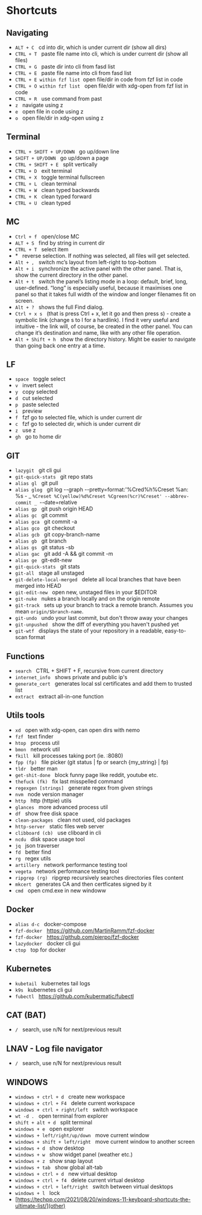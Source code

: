 # Shortcuts

## Navigating

- `ALT + C` &nbsp; cd into dir, which is under current dir (show all dirs)
- `CTRL + T` &nbsp; paste file name into cli, which is under current dir (show all files)
- `CTRL + G` &nbsp; paste dir into cli from fasd list
- `CTRL + E` &nbsp; paste file name into cli from fasd list
- `CTRL + E within fzf list`&nbsp; open file/dir in code from fzf list in code
- `CTRL + O within fzf list` &nbsp; open file/dir with xdg-open from fzf list in code
- `CTRL + R` &nbsp; use command from past
- `z` &nbsp; navigate using z
- `e` &nbsp; open file in code using z
- `o` &nbsp; open file/dir in xdg-open using z

## Terminal

- `CTRL + SHIFT + UP/DOWN` &nbsp; go up/down line
- `SHIFT + UP/DOWN` &nbsp; go up/down a page
- `CTRL + SHIFT + E` &nbsp; split vertically
- `CTRL + D` &nbsp; exit terminal
- `CTRL + X` &nbsp; toggle terminal fullscreen
- `CTRL + L` &nbsp; clean terminal
- `CTRL + W` &nbsp; clean typed backwards
- `CTRL + K` &nbsp; clean typed forward
- `CTRL + U` &nbsp; clean typed

## MC

- `Ctrl + f` &nbsp; open/close MC
- `ALT + S` &nbsp; find by string in current dir
- `CTRL + T` &nbsp; select item
- \* &nbsp; reverse selection. If nothing was selected, all files will get selected.
- `Alt + ,` &nbsp; switch mc’s layout from left-right to top-bottom
- `Alt + i` &nbsp; synchronize the active panel with the other panel. That is, show the current directory in the other panel.
- `Alt + t` &nbsp; switch the panel’s listing mode in a loop: default, brief, long, user-defined. “long” is especially useful, because it maximises one panel so that it takes full width of the window and longer filenames fit on screen.
- `Alt + ?` &nbsp; shows the full Find dialog.
- `Ctrl + x s` &nbsp; (that is press Ctrl + x, let it go and then press s) - create a symbolic link (change s to l for a hardlink). I find it very useful and intuitive - the link will, of course, be created in the other panel. You can change it’s destination and name, like with any other file operation.
- `Alt + Shift + h` &nbsp; show the directory history. Might be easier to navigate than going back one entry at a time.

## LF

- `space` &nbsp; toggle select
- `v` &nbsp; invert select
- `y` &nbsp; copy selected
- `d` &nbsp; cut selected
- `p` &nbsp; paste selected
- `i` &nbsp; preview
- `f` &nbsp; fzf go to selected file, which is under current dir
- `c` &nbsp; fzf go to selected dir, which is under current dir
- `z` &nbsp; use z
- `gh` &nbsp; go to home dir

## GIT

- `lazygit` &nbsp; git cli gui
- `git-quick-stats` &nbsp; git repo stats
- `alias gl` &nbsp; git pull
- `alias glog` &nbsp; git log --graph --pretty=format:'%Cred%h%Creset %an: %s - _ `%Creset %C(yellow)%d%Creset %Cgreen(%cr)%Creset' --abbrev-commit _ `--date=relative
- `alias gp` &nbsp; git push origin HEAD
- `alias gc` &nbsp; git commit
- `alias gca` &nbsp; git commit -a
- `alias gco` &nbsp; git checkout
- `alias gcb` &nbsp; git copy-branch-name
- `alias gb` &nbsp; git branch
- `alias gs` &nbsp; git status -sb
- `alias gac` &nbsp; git add -A && git commit -m
- `alias ge` &nbsp; git-edit-new
- `git-quick-stats` &nbsp; git stats
- `git-all` &nbsp; stage all unstaged
- `git-delete-local-merged` &nbsp; delete all local branches that have been merged into HEAD
- `git-edit-new` &nbsp; open new, unstaged files in your $EDITOR
- `git-nuke` &nbsp; nukes a branch locally and on the origin remote
- `git-track` &nbsp; sets up your branch to track a remote branch. Assumes you mean `origin/$branch-name`.
- `git-undo` &nbsp; undo your last commit, but don't throw away your changes
- `git-unpushed` &nbsp; show the diff of everything you haven't pushed yet
- `git-wtf` &nbsp; displays the state of your repository in a readable, easy-to-scan format

## Functions

- `search` &nbsp; CTRL + SHIFT + F, recursive from current directory
- `internet_info` &nbsp; shows private and public ip's
- `generate_cert` &nbsp; generates local ssl certificates and add them to trusted list
- `extract` &nbsp; extract all-in-one function

## Utils tools

- `xd` &nbsp; open with xdg-open, can open dirs with nemo
- `fzf` &nbsp; text finder
- `htop` &nbsp; process util
- `bmon` &nbsp; network util
- `fkill` &nbsp; kill processes taking port (ie. :8080)
- `fpp (fp)` &nbsp; file picker (git status | fp or search {my_string} | fp)
- `tldr` &nbsp; better man
- `get-shit-done` &nbsp; block funny page like reddit, youtube etc.
- `thefuck (fk)` &nbsp; fix last misspelled command
- `regexgen [strings]` &nbsp; generate regex from given strings
- `nvm` &nbsp; node version manager
- `http` &nbsp; http (httpie) utils
- `glances` &nbsp; more advanced process util
- `df` &nbsp; show free disk space
- `clean-packages` &nbsp; clean not used, old packages
- `http-server` &nbsp; static files web server
- `clibboard (cb)` &nbsp; use cliboard in cli
- `ncdu` &nbsp; disk space usage tool
- `jq` &nbsp; json traverser
- `fd` &nbsp; better find
- `rg` &nbsp; regex utils
- `artillery` &nbsp; network performance testing tool
- `vegeta` &nbsp; network performance testing tool
- `ripgrep (rg)` &nbsp; ripgrep recursively searches directories files content
- `mkcert` &nbsp; generates CA and then certficates signed by it
- `cmd` &nbsp; open cmd.exe in new windoww

## Docker

- `alias d-c` &nbsp; docker-compose
- `fzf-docker` &nbsp; https://github.com/MartinRamm/fzf-docker
- `fzf-docker` &nbsp; https://github.com/pierpo/fzf-docker
- `lazydocker` &nbsp; docker cli gui
- `ctop` &nbsp; top for docker

## Kubernetes

- `kubetail` &nbsp; kubernetes tail logs
- `k9s` &nbsp; kubernetes cli gui
- `fubectl` &nbsp; https://github.com/kubermatic/fubectl

## CAT (BAT)

- `/` &nbsp; search, use n/N for next/previous result

## LNAV - Log file navigator

- `/` &nbsp; search, use n/N for next/previous result

## WINDOWS

- `windows + ctrl + d` &nbsp; create new workspace
- `windows + ctrl + F4` &nbsp; delete current workspace
- `windows + ctrl + right/left` &nbsp; switch workspace
- `wt -d .` &nbsp; open terminal from explorer
- `shift + alt + d` &nbsp; split terminal
- `windows + e` &nbsp; open explorer
- `windows + left/right/up/down` &nbsp; move current window
- `windows + shift + left/right` &nbsp; move current window to another screen
- `windows + d` &nbsp; show desktop
- `windows + w` &nbsp; show widget panel (weather etc.)
- `windows + z` &nbsp; show snap layout
- `windows + tab` &nbsp; show global alt-tab
- `windows + ctrl + d` &nbsp; new virtual desktop
- `windows + ctrl + f4` &nbsp; delete current virtual desktop
- `windows + ctrl + left/right` &nbsp; switch between virtual desktops
- `windows + l` &nbsp; lock
- [https://techpp.com/2021/08/20/windows-11-keyboard-shortcuts-the-ultimate-list/](other)

